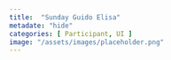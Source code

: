 ```yaml
---
title:  "Sunday Guido Elisa"
metadate: "hide"
categories: [ Participant, UI ]
image: "/assets/images/placeholder.png"
---
```

